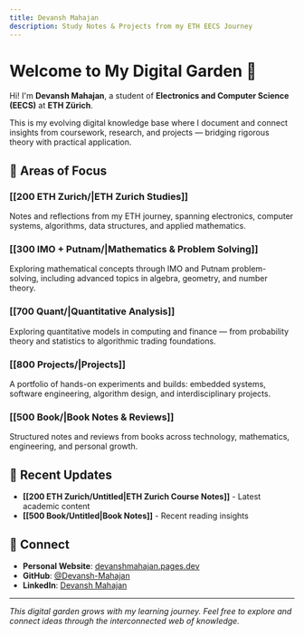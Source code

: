 ```yaml
---
title: Devansh Mahajan
description: Study Notes & Projects from my ETH EECS Journey
---
```


# Welcome to My Digital Garden 🌱

Hi! I'm **Devansh Mahajan**, a student of **Electronics and Computer Science (EECS)** at **ETH Zürich**. 

This is my evolving digital knowledge base where I document and connect insights from coursework, research, and projects — bridging rigorous theory with practical application.

## 🎯 Areas of Focus

### [[200 ETH Zurich/|ETH Zurich Studies]]
Notes and reflections from my ETH journey, spanning electronics, computer systems, algorithms, data structures, and applied mathematics.

### [[300 IMO + Putnam/|Mathematics & Problem Solving]]
Exploring mathematical concepts through IMO and Putnam problem-solving, including advanced topics in algebra, geometry, and number theory.

### [[700 Quant/|Quantitative Analysis]]
Exploring quantitative models in computing and finance — from probability theory and statistics to algorithmic trading foundations.

### [[800 Projects/|Projects]]
A portfolio of hands-on experiments and builds: embedded systems, software engineering, algorithm design, and interdisciplinary projects.
### [[500 Book/|Book Notes & Reviews]]
Structured notes and reviews from books across technology, mathematics, engineering, and personal growth.

## 🚀 Recent Updates

- **[[200 ETH Zurich/Untitled|ETH Zurich Course Notes]]** - Latest academic content
- **[[500 Book/Untitled|Book Notes]]** - Recent reading insights

## 🔗 Connect

- **Personal Website**: [devanshmahajan.pages.dev](https://devanshmahajan.pages.dev)
- **GitHub**: [@Devansh-Mahajan](https://github.com/Devansh-Mahajan)
- **LinkedIn**: [Devansh Mahajan](https://www.linkedin.com/in/devansh-mahajan-2b2b99185/)

---

*This digital garden grows with my learning journey. Feel free to explore and connect ideas through the interconnected web of knowledge.*
